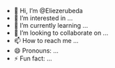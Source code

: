 - 👋 Hi, I’m @Eliezerubeda
- 👀 I’m interested in ...
- 🌱 I’m currently learning ...
- 💞️ I’m looking to collaborate on ...
- 📫 How to reach me ...
- 😄 Pronouns: ...
- ⚡ Fun fact: ...

<!---
Eliezerubeda/Eliezerubeda is a ✨ special ✨ repository because its `README.md` (this file) appears on your GitHub profile.
You can click the Preview link to take a look at your changes.
--->

